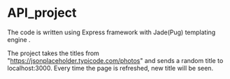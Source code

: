 # API_project

The code is written using Express framework with Jade(Pug) templating engine .

The project takes the titles from "https://jsonplaceholder.typicode.com/photos" and sends a random title to localhost:3000.
Every time the page is refreshed, new title will be seen.
